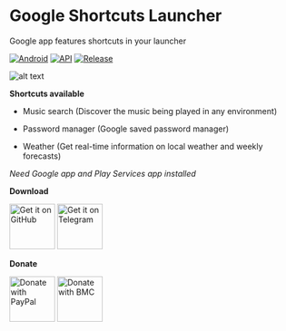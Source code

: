# Google Shortcuts Launcher
Google app features shortcuts in your launcher

[![Android](https://img.shields.io/badge/Platform-Android-green.svg?style=flat-square)](https://www.android.com) [![API](https://img.shields.io/badge/API-21%2B-orange.svg?logo=android&style=flat-square)](https://developer.android.com/studio/releases/platforms) [![Release](https://img.shields.io/github/downloads/WSTxda/Google-Shortcuts-Launcher/total?color=blue&label=Downloads&style=flat-square)](https://github.com/WSTxda/Lineage-Icons/releases)

![alt text](https://raw.githubusercontent.com/WSTxda/Google-Shortcuts-Launcher/main/images/Banner.svg)

**Shortcuts available**

- Music search (Discover the music being played in any environment)

- Password manager (Google saved password manager)

- Weather (Get real-time information on local weather and weekly forecasts)

*Need Google app and Play Services app installed*

**Download**

[<img src="https://raw.githubusercontent.com/WSTxda/QP-Gallery-Releases/master/Images/GitHub.svg"
      alt='Get it on GitHub'
      height="80">](https://github.com/WSTxda/Google-Shortcuts-Launcher/releases/latest) [<img src="https://raw.githubusercontent.com/WSTxda/QP-Gallery-Releases/master/Images/Telegram.svg"
      alt='Get it on Telegram'
      height="80">](https://t.me/WSTprojects)

**Donate**

[<img src="https://raw.githubusercontent.com/WSTxda/QP-Gallery-Releases/master/Images/PayPal.svg"
      alt='Donate with PayPal'
      height="80">](https://bit.ly/2lV0E6u) [<img src="https://raw.githubusercontent.com/WSTxda/QP-Gallery-Releases/master/Images/BMC.svg"
      alt='Donate with BMC'
      height="80">](https://www.buymeacoffee.com/wstxda)
